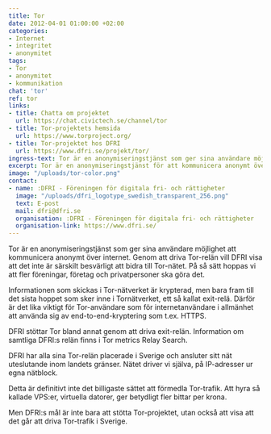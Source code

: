 ```yaml
---
title: Tor
date: 2012-04-01 01:00:00 +02:00
categories:
- Internet
- integritet
- anonymitet
tags:
- Tor
- anonymitet
- kommunikation
chat: 'tor'
ref: tor
links:
- title: Chatta om projektet
  url: https://chat.civictech.se/channel/tor
- title: Tor-projektets hemsida
  url: https://www.torproject.org/
- title: Tor-projektet hos DFRI
  url: https://www.dfri.se/projekt/tor/
ingress-text: Tor är en anonymiseringstjänst som ger sina användare möjlighet att kommunicera anonymt över internet.
excerpt: Tor är en anonymiseringstjänst för att kommunicera anonymt över internet.
image: "/uploads/tor-color.png"
contact:
- name: :DFRI - Föreningen för digitala fri- och rättigheter
  image: "/uploads/dfri_logotype_swedish_transparent_256.png"
  text: E-post
  mail: dfri@dfri.se
  organisation: :DFRI - Föreningen för digitala fri- och rättigheter
  organisation-link: https://www.dfri.se/
---
```


Tor är en anonymiseringstjänst som ger sina användare möjlighet att kommunicera anonymt över internet. Genom att driva Tor-relän vill DFRI visa att det inte är särskilt besvärligt att bidra till Tor-nätet. På så sätt hoppas vi att fler föreningar, företag och privatpersoner ska göra det.

Informationen som skickas i Tor-nätverket är krypterad, men bara fram till det sista hoppet som sker inne i Tornätverket, ett så kallat exit-relä. Därför är det lika viktigt för Tor-användare som för internetanvändare i allmänhet att använda sig av end-to-end-kryptering som t.ex. HTTPS.

DFRI stöttar Tor bland annat genom att driva exit-relän. Information om samtliga DFRI:s relän finns i Tor metrics Relay Search.

DFRI har alla sina Tor-relän placerade i Sverige och ansluter sitt nät uteslutande inom landets gränser. Nätet driver vi själva, på IP-adresser ur egna nätblock.

Detta är definitivt inte det billigaste sättet att förmedla Tor-trafik. Att hyra så kallade VPS:er, virtuella datorer, ger betydligt fler bittar per krona.

Men DFRI:s mål är inte bara att stötta Tor-projektet, utan också att visa att det går att driva Tor-trafik i Sverige.
